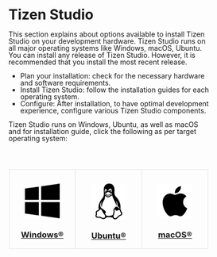 # Tizen Studio

<style>
/* Reset */

html, body, div, span, applet, object, iframe, {
		font-size: 70%;
		vertical-align: baseline;
	}
	body {
		line-height: 1;
	}
	body {
		-webkit-text-size-adjust: none;
	}

/* Box Model */

	*, *:before, *:after {
		-moz-box-sizing: border-box;
		-webkit-box-sizing: border-box;
		box-sizing: border-box;
	}

/* Section/Article */

	section.special, article.special, header.special {
		text-align: center;
	}

/* Feature */

	.features {
		display: -moz-flex;
		display: -webkit-flex;
		display: -ms-flex;
		display: flex;
		-moz-flex-wrap: wrap;
		-webkit-flex-wrap: wrap;
		-ms-flex-wrap: wrap;
		flex-wrap: wrap;
		-moz-justify-content: center;
		-webkit-justify-content: center;
		-ms-justify-content: center;
	}

	.feature {
		padding: 2em 2em 0.1em 2em;
		border-style: solid;
		border-width: 1px;
		margin-left: -1px;
		margin-top: -1px;
		width: 33.33333%;
	}


		@media screen and (max-width: 1280px) {

			.feature {
				padding: 2em 1.5em 0.1em 1.5em;
			}

		}

		@media screen and (max-width: 736px) {

			.feature {
				padding: 2em 1em 0.1em 1em;
				width: 50%;
			}

		}

		@media screen and (max-width: 480px) {

			.feature {
				padding: 2em 0.5em 0.1em 0.5em;
				width: 100%;
			}

		}

	.feature {
		border-color: #e3e3e3;
	}

</style>
<section id ="main">

This section explains about options available to install Tizen Studio on your development hardware. Tizen Studio runs on all major operating systems like Windows, macOS, Ubuntu. You can install any release of Tizen Studio. However, it is recommended that you install the most recent release. 
- Plan your installation: check for the necessary hardware and software requirements. 
- Install Tizen Studio:  follow the installation guides for each operating system.
- Configure: After installation, to have optimal development experience, configure various Tizen Studio components.  

Tizen Studio runs on Windows, Ubuntu, as well as macOS and for installation guide, click the following as per target operating system: 
<!-- tiles-->
<section id="one" class="wrapper special">
		<div class="inner">
			<header class="major">
			</header>
                        <div class="features">
                        <div class="feature">
                        <img src="./media/win.png">
                         <h3><a href="native-tools/index.md">Windows&reg</a></h3>	
                        </div>
						<div class="feature">
							<i class="fa fa-copy"></i>
							<img src="./media/linux1.png">
							<h3><a href= "web-tools/index.md">Ubuntu&reg</a></h3>
						</div>
						<div class="feature">
							<i class="fa fa-paper-plane-o"></i>
							<img src="./media/apple1.png">
                            <h3><a href= "configurable-sdk/configurable-sdk.md">macOS&reg</a></h3>
						</div>
					</div>
				</div>
			</section>